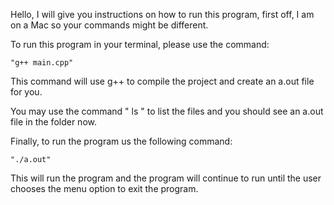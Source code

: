 Hello, I will give you instructions on how to run this program, first off, I am on a Mac so your commands might be different. 

To run this program in your terminal, please use the command: 

	"g++ main.cpp" 

This command will use g++ to compile the project and create an a.out file for you. 

You may use the command " ls " to list the files and you should see an a.out file in the folder now. 

Finally, to run the program us the following command: 

	"./a.out"

This will run the program and the program will continue to run until the user chooses the menu option to exit the program. 
